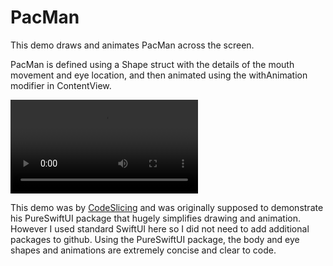 #  PacMan 

This demo draws and animates PacMan across the screen. 

PacMan is defined using a Shape struct with the details of the mouth movement and eye location, and then animated using the withAnimation modifier in ContentView. 

![](PacMan.mov)

This demo was by [CodeSlicing](https://youtu.be/mprzVGTJwM0) and was originally supposed to demonstrate his PureSwiftUI package that hugely simplifies drawing and animation. However I used standard SwiftUI here so I did not need to add additional packages to github. 
Using the PureSwiftUI package, the body and eye shapes and animations are extremely concise and clear to code. 
